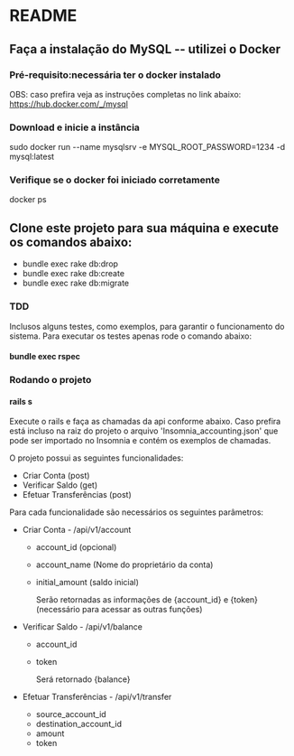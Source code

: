 # README

## Faça a instalação do MySQL -- utilizei o Docker
### Pré-requisito:necessária ter o docker instalado
OBS: caso prefira veja as instruções completas no link abaixo:
https://hub.docker.com/_/mysql

### Download e inicie a instância
sudo docker run --name mysqlsrv -e MYSQL_ROOT_PASSWORD=1234 -d mysql:latest

### Verifique se o docker foi iniciado corretamente
docker ps

## Clone este projeto para sua máquina e execute os comandos abaixo:
* bundle exec rake db:drop
* bundle exec rake db:create
* bundle exec rake db:migrate

### TDD
Inclusos alguns testes, como exemplos, para garantir o funcionamento do sistema.
Para executar os testes apenas rode o comando abaixo:
#### bundle exec rspec

### Rodando o projeto
#### rails s

Execute o rails e faça as chamadas da api conforme abaixo. Caso prefira está incluso na raiz do projeto o arquivo 'Insomnia_accounting.json' que pode ser importado no Insomnia e contém os exemplos de chamadas.

O projeto possui as seguintes funcionalidades:
- Criar Conta (post)
- Verificar Saldo (get)
- Efetuar Transferências (post)

Para cada funcionalidade são necessários os seguintes parâmetros:
- Criar Conta - /api/v1/account
  * account_id (opcional)
  * account_name (Nome do proprietário da conta)
  * initial_amount (saldo inicial)
  
    Serão retornadas as informações de {account_id} e {token} (necessário para acessar as outras funções)
    
- Verificar Saldo - /api/v1/balance
  * account_id
  * token
  
    Será retornado {balance}
  
- Efetuar Transferências - /api/v1/transfer
  * source_account_id
  * destination_account_id
  * amount
  * token

